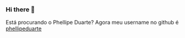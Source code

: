 ### Hi there 👋

Está procurando o Phellipe Duarte? Agora meu username no github é [phellipeduarte](https://github.com/phellipeduarte)
